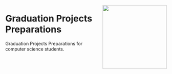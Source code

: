 <img align="right" width="200" src="https://github.com/cs-MohamedAyman/cs-MohamedAyman/blob/main/repos-logos/graduation-projects-ideas.jpg"></img>

# Graduation Projects Preparations
Graduation Projects Preparations for computer science students.

<br><br><br>
